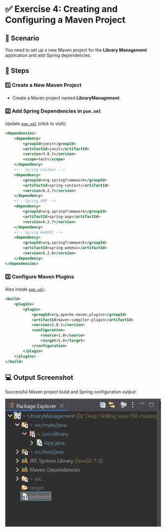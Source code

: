 # ✅ Exercise 4: Creating and Configuring a Maven Project

## 📘 Scenario

You need to set up a new Maven project for the **Library Management** application and add Spring dependencies.

## 🧩 Steps

### 1️⃣ Create a New Maven Project

* Create a Maven project named **LibraryManagement**.

### 2️⃣ Add Spring Dependencies in `pom.xml`

Update [`pom.xml`](./Code/LibraryManagement/pom.xml) (click to visit):

```xml
<dependencies>
    <dependency>
        <groupId>junit</groupId>
        <artifactId>junit</artifactId>
        <version>3.8.1</version>
        <scope>test</scope>
    </dependency>
    <!-- Spring Context -->
    <dependency>
        <groupId>org.springframework</groupId>
        <artifactId>spring-context</artifactId>
        <version>6.2.7</version>
    </dependency>
    <!-- Spring AOP -->
    <dependency>
        <groupId>org.springframework</groupId>
        <artifactId>spring-aop</artifactId>
        <version>6.2.7</version>
    </dependency>
    <!-- Spring WebMVC -->
    <dependency>
        <groupId>org.springframework</groupId>
        <artifactId>spring-webmvc</artifactId>
        <version>6.2.8</version>
    </dependency>
</dependencies>
```

### 3️⃣ Configure Maven Plugins

Also inside [`pom.xml`](./LibraryManagement/pom.xml):

```xml
<build>
    <plugins>
        <plugin>
            <groupId>org.apache.maven.plugins</groupId>
            <artifactId>maven-compiler-plugin</artifactId>
            <version>3.8.1</version>
            <configuration>
                <source>1.8</source>
                <target>1.8</target>
            </configuration>
        </plugin>
    </plugins>
</build>
```

## 💻 Output Screenshot

Successful Maven project build and Spring configuration output:

![Maven Output](./Output/Output.png)
